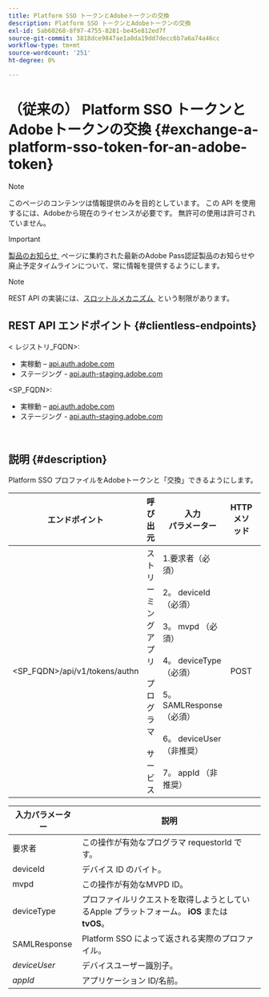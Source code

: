 ```yaml
---
title: Platform SSO トークンとAdobeトークンの交換
description: Platform SSO トークンとAdobeトークンの交換
exl-id: 5ab60268-8f97-4755-8281-be45e812ed7f
source-git-commit: 3818dce9847ae1a0da19dd7decc6b7a6a74a46cc
workflow-type: tm+mt
source-wordcount: '251'
ht-degree: 0%

---
```


# （従来の） Platform SSO トークンとAdobeトークンの交換 {#exchange-a-platform-sso-token-for-an-adobe-token}

>[!NOTE]
>
>このページのコンテンツは情報提供のみを目的としています。 この API を使用するには、Adobeから現在のライセンスが必要です。 無許可の使用は許可されていません。

>[!IMPORTANT]
>
> [&#x200B; 製品のお知らせ &#x200B;](/help/authentication/product-announcements.md) ページに集約された最新のAdobe Pass認証製品のお知らせや廃止予定タイムラインについて、常に情報を提供するようにします。

>[!NOTE]
>
> REST API の実装には、[&#x200B; スロットルメカニズム &#x200B;](/help/authentication/integration-guide-programmers/throttling-mechanism.md) という制限があります。

## REST API エンドポイント {#clientless-endpoints}

&lt; レジストリ_FQDN>:

* 実稼動 – [api.auth.adobe.com](http://api.auth.adobe.com/)
* ステージング - [api.auth-staging.adobe.com](http://api.auth-staging.adobe.com/)

&lt;SP_FQDN>:

* 実稼動 – [api.auth.adobe.com](http://api.auth.adobe.com/)
* ステージング - [api.auth-staging.adobe.com](http://api.auth-staging.adobe.com/)

</br>

## 説明 {#description}

Platform SSO プロファイルをAdobeトークンと「交換」できるようにします。

| エンドポイント | 呼び出 </br> 元 | 入力   </br> パラメーター | HTTP </br> メソッド | 応答 | HTTP </br>Response |
| --- | --- | --- | --- | --- | --- |
| &lt;SP_FQDN>/api/v1/tokens/authn | ストリーミングアプリ </br></br> プログラマ </br></br> サービス | 1.要求者（必須） </br>    </br>2。  deviceId （必須） </br>    </br>3。  mvpd （必須） </br>    </br>4。  deviceType （必須） </br>    </br>5。  SAMLResponse （必須） </br>    </br>6。  deviceUser （非推奨） </br>    </br>7。  appId （非推奨） | POST | 正常な応答は「204 No Content」になります。これは、トークンが正常に作成され、authz フローで使用する準備が整ったことを示します。 | 204 - コンテンツなし   </br>400 – 無効なリクエスト |


| 入力パラメーター | 説明 |
| --- | --- |
| 要求者 | この操作が有効なプログラマ requestorId です。 |
| deviceId | デバイス ID のバイト。 |
| mvpd | この操作が有効なMVPD ID。 |
| deviceType | プロファイルリクエストを取得しようとしているApple プラットフォーム。  **iOS** または **tvOS**。 |
| SAMLResponse | Platform SSO によって返される実際のプロファイル。 |
| _deviceUser_ | デバイスユーザー識別子。 |
| _appId_ | アプリケーション ID/名前。 |
